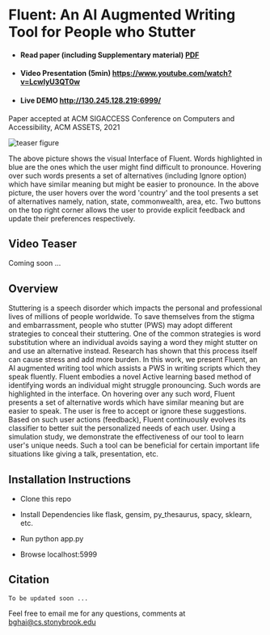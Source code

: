 # Fluent: An AI Augmented Writing Tool for People who Stutter

- #### Read paper (including Supplementary material) [PDF](https://arxiv.org/abs/2103.03598)

- #### Video Presentation (5min) https://www.youtube.com/watch?v=LcwlyU3QT0w

- #### Live DEMO http://130.245.128.219:6999/

Paper accepted at ACM SIGACCESS Conference on Computers and Accessibility, ACM ASSETS, 2021

![teaser figure](https://i.ibb.co/BZ88Q1W/teaser-wordbias.png)

The above picture shows the visual Interface of Fluent. Words highlighted in blue are the ones which the user might find difficult to pronounce. Hovering over such words presents a set of alternatives (including Ignore option) which have similar meaning but might be easier to pronounce. In the above picture, the user hovers over the word 'country' and the tool presents a set of alternatives namely, nation, state, commonwealth, area, etc. Two buttons on the top right corner allows the user to provide explicit feedback and update their preferences respectively.

## Video Teaser

Coming soon ... 

## Overview

Stuttering is a speech disorder which impacts the personal and professional lives of millions of people worldwide. To save themselves from the stigma and embarrassment, people who stutter (PWS) may adopt different strategies to conceal their stuttering. One of the common strategies is word substitution where an individual avoids saying a word they might stutter on and use an alternative instead. Research has shown that this process itself can cause stress and add more burden. In this work, we present Fluent, an AI augmented writing tool which assists a PWS in writing scripts which they speak fluently. Fluent embodies a novel Active learning based method of identifying words an individual might struggle pronouncing. Such words are highlighted in the interface. On hovering over any such word, Fluent presents a set of alternative words which have similar meaning but are easier to speak. The user is free to accept or ignore these suggestions. Based on such user actions (feedback), Fluent continuously evolves its classifier to better suit the personalized needs of each user. Using a simulation study, we demonstrate the effectiveness of our tool to learn user's unique needs. Such a tool can be beneficial for certain important life situations like giving a talk, presentation, etc.

## Installation Instructions

- Clone this repo

- Install Dependencies like flask, gensim, py_thesaurus, spacy, sklearn, etc.

- Run python app.py

- Browse localhost:5999

## Citation

```
To be updated soon ... 
```

Feel free to email me for any questions, comments at bghai@cs.stonybrook.edu

